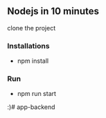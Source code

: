 ## Nodejs in 10 minutes

clone the project

### Installations
* npm install

### Run

* npm run start

:)# app-backend
